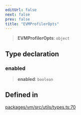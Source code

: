 ```yaml
---
editUrl: false
next: false
prev: false
title: "EVMProfilerOpts"
---
```


> **EVMProfilerOpts**: `object`

## Type declaration

### enabled

> **enabled**: `boolean`

## Defined in

[packages/vm/src/utils/types.ts:70](https://github.com/evmts/tevm-monorepo/blob/main/packages/vm/src/utils/types.ts#L70)
